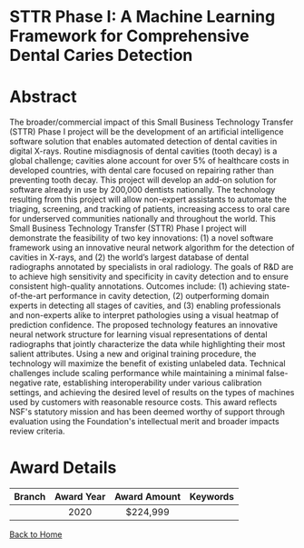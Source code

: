 
STTR Phase I: A Machine Learning Framework for Comprehensive Dental Caries Detection
====================================================================================

# Abstract


The broader/commercial impact of this Small Business Technology Transfer (STTR) Phase I project will be the development of an artificial intelligence software solution that enables automated detection of dental cavities in digital X-rays. Routine misdiagnosis of dental cavities (tooth decay) is a global challenge; cavities alone account for over 5% of healthcare costs in developed countries, with dental care focused on repairing rather than preventing tooth decay. This project will develop an add-on solution for software already in use by 200,000 dentists nationally. The technology resulting from this project will allow non-expert assistants to automate the triaging, screening, and tracking of patients, increasing access to oral care for underserved communities nationally and throughout the world. This Small Business Technology Transfer (STTR) Phase I project will demonstrate the feasibility of two key innovations: (1) a novel software framework using an innovative neural network algorithm for the detection of cavities in X-rays, and (2) the world’s largest database of dental radiographs annotated by specialists in oral radiology. The goals of R&D are to achieve high sensitivity and specificity in cavity detection and to ensure consistent high-quality annotations. Outcomes include: (1) achieving state-of-the-art performance in cavity detection, (2) outperforming domain experts in detecting all stages of cavities, and (3) enabling professionals and non-experts alike to interpret pathologies using a visual heatmap of prediction confidence. The proposed technology features an innovative neural network structure for learning visual representations of dental radiographs that jointly characterize the data while highlighting their most salient attributes. Using a new and original training procedure, the technology will maximize the benefit of existing unlabeled data. Technical challenges include scaling performance while maintaining a minimal false-negative rate, establishing interoperability under various calibration settings, and achieving the desired level of results on the types of machines used by customers with reasonable resource costs. This award reflects NSF's statutory mission and has been deemed worthy of support through evaluation using the Foundation's intellectual merit and broader impacts review criteria.  

# Award Details

|Branch|Award Year|Award Amount|Keywords|
| :---: | :---: | :---: | :---: |
||2020|$224,999||
  
  


[Back to Home](https://github.com/chrischow/dod_sbir_awards/JT/#614)